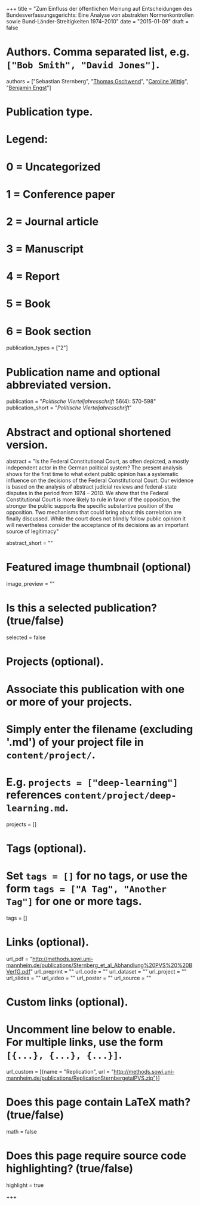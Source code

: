 +++
title = "Zum Einfluss der öffentlichen Meinung auf Entscheidungen des Bundesverfassungsgerichts: Eine Analyse von abstrakten Normenkontrollen sowie Bund-Länder-Streitigkeiten 1974–2010"
date = "2015-01-09"
draft = false

# Authors. Comma separated list, e.g. `["Bob Smith", "David Jones"]`.
authors = ["Sebastian Sternberg", "[Thomas Gschwend](http://methods.sowi.uni-mannheim.de/thomas_gschwend/)", "[Caroline Wittig](https://gess.uni-mannheim.de/doctoral-programs/social-and-behavioral-sciences-cdss/alumni/people/show/caroline-wittig.html)", "[Benjamin Engst](http://benjamin-engst.de/)"]

# Publication type.
# Legend:
# 0 = Uncategorized
# 1 = Conference paper
# 2 = Journal article
# 3 = Manuscript
# 4 = Report
# 5 = Book
# 6 = Book section
publication_types = ["2"]

# Publication name and optional abbreviated version.
publication = "*Politische Vierteljahresschrift* 56(4): 570-598"
publication_short = "*Politische Vierteljahresschrift*"

# Abstract and optional shortened version.
abstract = "Is the Federal Constitutional Court, as often depicted, a mostly independent actor in the German political system? The present analysis shows for the first time to what extent public opinion has a systematic influence on the decisions of the Federal Constitutional Court. Our evidence is based on the analysis of abstract judicial reviews and federal-state disputes in the period from 1974 – 2010. We show that the Federal Constitutional Court is more likely to rule in favor of the opposition, the stronger the public supports the specific substantive position of the opposition. Two mechanisms that could bring about this correlation are finally discussed. While the court does not blindly follow public opinion it will nevertheless consider the acceptance of its decisions as an important source of legitimacy"

abstract_short = ""

# Featured image thumbnail (optional)
image_preview = ""

# Is this a selected publication? (true/false)
selected = false

# Projects (optional).
#   Associate this publication with one or more of your projects.
#   Simply enter the filename (excluding '.md') of your project file in `content/project/`.
#   E.g. `projects = ["deep-learning"]` references `content/project/deep-learning.md`.
projects = []

# Tags (optional).
#   Set `tags = []` for no tags, or use the form `tags = ["A Tag", "Another Tag"]` for one or more tags.
tags = []

# Links (optional).
url_pdf = "http://methods.sowi.uni-mannheim.de/publications/Sternberg_et_al_Abhandlung%20PVS%20%20BVerfG.pdf"
url_preprint = ""
url_code = ""
url_dataset = ""
url_project = ""
url_slides = ""
url_video = ""
url_poster = ""
url_source = ""

# Custom links (optional).
#   Uncomment line below to enable. For multiple links, use the form `[{...}, {...}, {...}]`.
url_custom = [{name = "Replication", url = "http://methods.sowi.uni-mannheim.de/publications/ReplicationSternbergetalPVS.zip"}]

# Does this page contain LaTeX math? (true/false)
math = false

# Does this page require source code highlighting? (true/false)
highlight = true


+++
